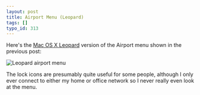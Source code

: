 ```yaml
---
layout: post
title: Airport Menu (Leopard)
tags: []
typo_id: 313
---
```

Here's the [Mac OS X Leopard](http://www.apple.com/macosx/ "Apple - Mac OS X Leopard") version of the Airport menu shown in the previous post:

<img src="http://myskitch.com/jonevans/leopard_airport_menu-20071030-211340.png" alt="Leopard airport menu"/>

The lock icons are presumably quite useful for some people, although I only ever connect to either my
home or office network so I never really even look at the menu.
